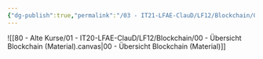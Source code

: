 ```yaml
---
{"dg-publish":true,"permalink":"/03 - IT21-LFAE-ClauD/LF12/Blockchain/00 - Übersicht Blockchain (Material)/","noteIcon":""}
---
```


![[80 - Alte Kurse/01 - IT20-LFAE-ClauD/LF12/Blockchain/00 - Übersicht Blockchain (Material).canvas|00 - Übersicht Blockchain (Material)]]